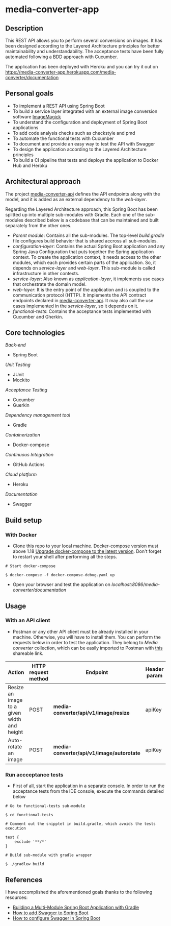 # media-converter-app

## Description

This REST API allows you to perform several conversions on images. It has been designed according to the Layered Architecture principles for better maintainability and understandability. The acceptance tests have been fully automated following a BDD approach with Cucumber. 

The application has been deployed with Heroku and you can try it out on https://media-converter-app.herokuapp.com/media-converter/documentation 

## Personal goals

- To implement a REST API using Spring Boot
- To build a service layer integrated with an external image conversion software [ImageMagick](https://imagemagick.org/)
- To understand the configuration and deployment of Spring Boot applications
- To add code analysis checks such as checkstyle and pmd
- To automate the functional tests with Cucumber
- To document and provide an easy way to test the API with Swagger
- To design the application according to the Layered Architecture principles
- To build a CI pipeline that tests and deploys the application to Docker Hub and Heroku

## Architectural approach

The project [media-converter-api](https://github.com/enricmartos/media-converter-api) defines the API endpoints along with the model, and it is added as an external dependency to the *web-layer*. 

Regarding the Layered Architecture approach, this Spring Boot has been splitted up into multiple sub-modules with Gradle. Each one of the sub-modules described below is a codebase that can be maintained and built separately from the other ones.

- *Parent module*: Contains all the sub-modules. The top-level *build.gradle* file configures build behavior that is shared accross all sub-modules.
- *configuration-layer*: Contains the actual Spring Boot application and any Spring Java Configuration that puts together the Spring application context. To create the application context, it needs access to the other modules, which each provides certain parts of the application. So, it depends on *service-layer* and *web-layer*. This sub-module is called infrastructure in other contexts.
- *service-layer*: Also known as *application-layer*, it implements use cases that orchestrate the domain model. 
- *web-layer*: It is the entry point of the application and is coupled to the communication protocol (HTTP). It implements the API contract endpoints declared in [media-converter-api](https://github.com/enricmartos/media-converter-api). It may also call the use cases implemented in the *service-layer*, so it depends on it.
- *functional-tests*: Contains the acceptance tests implemented with Cucumber and Gherkin.


## Core technologies

*Back-end*
- Spring Boot

*Unit Testing*
- JUnit
- Mockito

*Acceptance Testing*
- Cucumber 
- Guerkin

*Dependency management tool*
- Gradle

*Containerization*
- Docker-compose

*Continuous Integration*
- GitHub Actions

*Cloud platform*
- Heroku

*Documentation*
- Swagger

## Build setup

### With Docker

- Clone this repo to your local machine. Docker-compose version must above 1.18 [Upgrade docker-compose to the latest version](https://stackoverflow.com/questions/49839028/how-to-upgrade-docker-compose-to-latest-version). Don't forget to restart your shell after performing all the steps.
```
# Start docker-compose

$ docker-compose -f docker-compose-debug.yaml up
```

- Open your browser and test the application on *localhost:8086/media-converter/documentation*

## Usage

### With an API client

- Postman or any other API client must be already installed in your machine. Otherwise, you will have to install them. You can perform the requests below in order to test the application. They belong to *Media converter* collection, which can be easily imported to Postman with [this](https://www.getpostman.com/collections/e0b47002f4d7633b7069) shareable link. 

| Action | HTTP request method | Endpoint | Header param | Body (form-data) |
| ------------- | ------------- | ------------- | ------------- | ------------- |
| Resize an image to a given width and height | POST  | **media-converter/api/v1/image/resize** | apiKey | selectedFile, width, height |
| Auto-rotate an image | POST  | **media-converter/api/v1/image/autorotate** | apiKey | selectedFile |

### Run accceptance tests

- First of all, start the application in a separate console. In order to run the acceptance tests from the IDE console, execute the commands detailed below
```
# Go to functional-tests sub-module

$ cd functional-tests

# Comment out the snipptet in build.gradle, which avoids the tests execution

test {
    exclude '**/*'
}

# Build sub-module with gradle wrapper

$ ./gradlew build
```


## References

I have accomplished the aforementioned goals thanks to the following resources:
- [Building a Multi-Module Spring Boot Application with Gradle](https://reflectoring.io/spring-boot-gradle-multi-module/)
- [How to add Swagger to Spring Boot](https://www.youtube.com/watch?v=gduKpLW_vdY)
- [How to configure Swagger in Spring Boot](https://www.youtube.com/watch?v=8s9I1G4tXhA)
